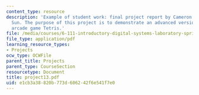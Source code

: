 ```yaml
---
content_type: resource
description: 'Example of student work: final project report by Cameron Lewis and James
  Sun. The purpose of this project is to demonstrate an advanced version of the classic
  arcade game Tetris.'
file: /media/courses/6-111-introductory-digital-systems-laboratory-spring-2006/e1cb3a38820b773d606242f6e541f7e0_project13.pdf
file_type: application/pdf
learning_resource_types:
- Projects
ocw_type: OCWFile
parent_title: Projects
parent_type: CourseSection
resourcetype: Document
title: project13.pdf
uid: e1cb3a38-820b-773d-6062-42f6e541f7e0
---
```

